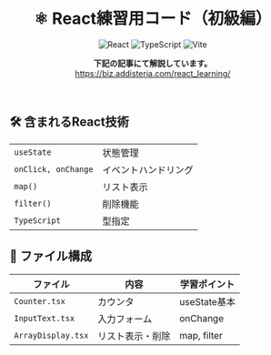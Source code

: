 <div align="center">
  <h1>⚛️ React練習用コード（初級編）</h1>
  
  <p>
    <img src="https://img.shields.io/badge/React-18.x-61DAFB?style=for-the-badge&logo=react&logoColor=white" alt="React">
    <img src="https://img.shields.io/badge/TypeScript-5.x-3178C6?style=for-the-badge&logo=typescript&logoColor=white" alt="TypeScript">
    <img src="https://img.shields.io/badge/Vite-5.x-646CFF?style=for-the-badge&logo=vite&logoColor=white" alt="Vite">
  </p>
  
  <p><strong>下記の記事にて解説しています。</strong><br>
  <a href="https://biz.addisteria.com/react_learning/)">https://biz.addisteria.com/react_learning/</a></p>

</div>

<br>

## 🛠️ 含まれるReact技術

<table>
  <tr>
    <td><code>useState</code></td>
    <td>状態管理</td>
  </tr>
  <tr>
    <td><code>onClick, onChange</code></td>
    <td>イベントハンドリング</td>
  </tr>
  <tr>
    <td><code>map()</code></td>
    <td>リスト表示</td>
  </tr>
  <tr>
    <td><code>filter()</code></td>
    <td>削除機能</td>
  </tr>
  <tr>
    <td><code>TypeScript</code></td>
    <td>型指定</td>
  </tr>
</table>


## 📁 ファイル構成

<table>
  <thead>
    <tr>
      <th>ファイル</th>
      <th>内容</th>
      <th>学習ポイント</th>
    </tr>
  </thead>
  <tbody>
    <tr>
      <td><code>Counter.tsx</code></td>
      <td>カウンタ</td>
      <td>useState基本</td>
    </tr>
    <tr>
      <td><code>InputText.tsx</code></td>
      <td>入力フォーム</td>
      <td>onChange</td>
    </tr>
    <tr>
      <td><code>ArrayDisplay.tsx</code></td>
      <td>リスト表示・削除</td>
      <td>map, filter</td>
    </tr>
  </tbody>
</table>

